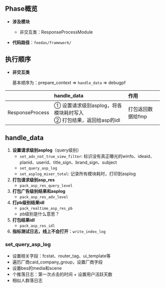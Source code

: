 ## Phase概览

*   **涉及模块**
    *   非交互类：ResponseProcessModule

*   **代码路径**：`feedas/framework/`

## 执行顺序

*   **非交互类**

    基本顺序为：prepare_context => `handle_data` => debugpf

|                 | handle_data                                                  | 作用              |
| :-------------- | :----------------------------------------------------------- | :---------------- |
| ResponseProcess | ① 设置请求级别asplog，将各模块耗时写入<br/>② 打包结果，返回给asp的idl | 打包返回数据给fmp |

## handle_data

1.  **设置请求级别asplog**（query级别）
    *   `set_adv_not_true_view_filter`: 标识没有真正曝光的winfo、ideaid、planid、userid、title_sign、brand_sign、subject
    *   `set_query_asp_log`
    *   `set_asplog_mixer_total`: 记录所有模块耗时，打印到asplog
2.  **打包请求级别asp_res**
    *   `pack_asp_res_query_level`
3.  **打包广告级别结果和asplog**
    *   `pack_asp_res_adv_level`
4.  **打pb级别结果idl**
    *   `pack_realtime_asp_res_pb`
    *   pb级别是什么意思？
5.  **打包结果idl**
    *   `pack_asp_res_idl`
6.  **指标测试日志，线上不会打开**：`write_index_log`

### set_query_asp_log

*   设置相关字段：fcstat、router_tag、ui_template等
*   遍历厂商caid_company_group，设置厂商字段
*   设置bes的media和scene
*   个推落日志：第一次点击的时间 + 设置用户活跃天数
*   相似人群落日志
